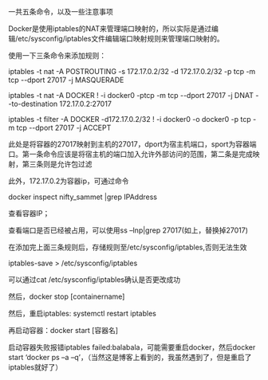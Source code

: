 一共五条命令，以及一些注意事项

 

Docker是使用iptables的NAT来管理端口映射的，所以实际是通过编辑/etc/sysconfig/iptables文件编辑端口映射规则来管理端口映射的。

使用一下三条命令来添加规则：

iptables -t nat -A POSTROUTING -s 172.17.0.2/32 -d 172.17.0.2/32 -p tcp -m tcp
--dport 27017 -j MASQUERADE

iptables -t nat -A DOCKER ! -i docker0 -ptcp -m tcp --dport 27017 -j DNAT --to-destination 172.17.0.2:27017

iptables -t filter -A DOCKER -d172.17.0.2/32 ! -i docker0 -o docker0 -p tcp -m tcp --dport 27017 -j ACCEPT

 

此处是将容器的27017映射到主机的27017，dport为宿主机端口，sport为容器端口。第一条命令应该是将宿主机的端口加入允许外部访问的范围，第二条是完成映射，第三条则是允许包过滤

 

此外，172.17.0.2为容器ip，可通过命令

docker inspect nifty_sammet |grep IPAddress

查看容器IP；

 

查看端口是否已经被占用，可以使用ss –lnp|grep 27017(如上，替换掉27017)

 

在添加完上面三条规则后，存储规则至/etc/sysconfig/iptables,否则无法生效

iptables-save > /etc/sysconfig/iptables

 

可以通过cat /etc/sysconfig/iptables确认是否更改成功

 

然后，docker stop [containername]

 

然后，重启iptables: systemctl restart iptables

 

再启动容器：docker start [容器名]

 

启动容器失败报错iptables failed:balabala，可能需要重启docker，然后docker start ‘docker ps –a –q’，（当然这是博客上看到的，我虽然遇到了，但是重启了iptables就好了）